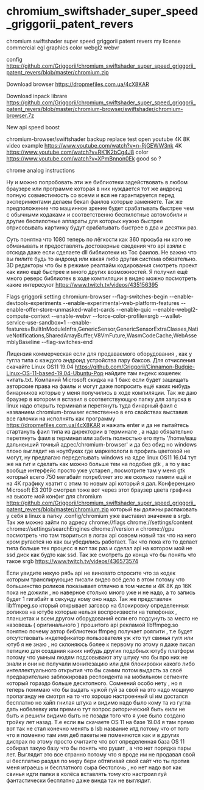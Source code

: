 # chromium_swiftshader_super_speed_griggorii_patent_revers
chromium swiftshader super speed griggorii patent revers my license commercial egl graphics color webgl2 webvr

config https://github.com/Griggorii/chromium_swiftshader_super_speed_griggorii_patent_revers/blob/master/chromium.zip

Download browser https://dropmefiles.com.ua/4cX8KAR

Download inpack librare https://github.com/Griggorii/chromium_swiftshader_super_speed_griggorii_patent_revers/blob/master/chromium-browser/swiftshader/chromium-browser.7z

New api speed boost 

chromium-browser/swiftshader backup replace test open youtube 4K 8K video example https://www.youtube.com/watch?v=n-RjGEWW3nk 4K https://www.youtube.com/watch?v=RK1K2bCg4J8 color https://www.youtube.com/watch?v=XPmBnnon0Ek good so ?

chrome analog instructions

Ну и можно попробовать эти же библиотеки задействовать в любом браузере или программе которая в них нуждается тот же андроид 
полную совместимость со всеми и вся не гарантируется перед экспериментами делаем бекап фаилов которые заменяете. Так же предположение что машинное зрение будет срабатывать быстрее чем с обычными кодаками и соответственно беспилотные автомобили и другие беспилотные аппараты для которых нужно быстрее отрисовывать картинку будут срабатывать быстрее в два и десятки раз.

Суть понятна что 1080 теперь по лёгкости как 360 просьба ни кого не обманывать и предоставлять достоверные сведения что api 
взяли с отсюда даже если сделаете dll библиотеки из Toc фаилов. Не важно что вы пилите будь то андроид или какая либо другая система обязательно. 3D редакторы что бы в режиме реалтайм кодирования смотреть проект как кино ещё быстрее и много других возможностей. Я получил ещё много реверс библиотек в ходе компиляции в видео можно посмотреть какие интересуют https://www.twitch.tv/videos/435156395

Flags griggorii setting chromium-browser --flag-switches-begin --enable-devtools-experiments --enable-experimental-web-platform-features --enable-offer-store-unmasked-wallet-cards --enable-quic --enable-webgl2-compute-context --enable-webvr --force-color-profile=srgb --wallet-service-use-sandbox=1 --enable-features=BuiltInModuleInfra,GenericSensor,GenericSensorExtraClasses,NativeNotifications,SharedArrayBuffer,V8VmFuture,WasmCodeCache,WebAssemblyBaseline --flag-switches-end

Лицензия коммерческая если для продаваемого оборудования , как у гугла типа с каждого андроид устройства пару баксов. Для отчисления скачайте Linux OS11 19.04  https://github.com/Griggorii/Cinnamon-Budgie-Linux-OS-11-based-19.04-Ubuntu-Pop найдите там яндекс кошелек читать.txt. Компаний Microsoft скидка на 1 бакс если будет защищать авторские права на фаилы и могут даже попросить ещё каких нибудь бинарников которые у меня получились в ходе компиляции. Так же даю браузер в котором я вставил в соответствующую папку для запуска в linux надо открыть терминал и перетянуть туда бинарный фаил с названием chromium-browser естественно в его свойствах выставив все галочки на исполнять как программу https://dropmefiles.com.ua/4cX8KAR и нажать enter и да не пытайтесь стартануть фаил типа из директории в терминале , а надо обязательно перетянуть фаил в терминал или забить полностью его путь '/home/ваш дальнеиший точный адрес/chromium-browser' и да без обид но windows плохо выглядит на ноутбуках где маркетологи в профиль цветовой не могут, ну предлагаю переделывать windows на ядре linux OS11 16.04 тут же на гит 
и сделать как можно больше тем на подобие gtk , а то у вас вообще интерфейс просто уже устарел , посмотрите там у меня gtk который всего 750 мегабайт потребляет это же сколько памяти ещё и на 4К графику хватит с этим то новым api который я дал. Конференцию Microsoft E3 2019 смотрел тоже вот через этот браузер цвета графика на высоте мой конфиг для chromium https://github.com/Griggorii/chromium_swiftshader_super_speed_griggorii_patent_revers/blob/master/chromium.zip который вы должны распаковать у себя в linux в папку .config/chromium уже выставил значение в srgb. Так же можно зайти по адресу chrome://flags chrome://settings/content chrome://settings/searchEngines chrome://version и chrome://gpu посмотреть что там твориться в логах api совсем новый так что на него хром ругается но как вы убедились работает.
Так что пока кто то делает типа больше тех процесс я вот так раз и сделал api на котором мой не ssd диск как будто как ssd.
Так же смотреть до конца что бы понять что такое srgb https://www.twitch.tv/videos/436573574

Если увидите некую рябь api не виновато спросите что за кодек которым транслирующие писали видео всё дело в этом потому что большинство роликов показывает отлично в том числе и 4K 8K до 16K пока не дожили , но наверное столько много уже и не надо, а то запись будет 1 гигабайт в секунду кому оно надо. Так же представлен libffmpeg.so кторый открывает заговор на блокировку определенных роликов на ютубе которые нельзя воспроизвести на телефонах , планшетах и всем другом оборудований если его подсунуть за место не назовешь ( оригинального ) прошитого api рекламой libffmpeg.so понятно почему автор библиотеки ffmpeg получает роялити , т.е будет отсутствовать индетефикатор пользователя уж кто тут свинья гугл или ютуб я не знаю , но склоняюсь более к первому по этому я даже писал петицию для создания каких нибудь других подобных ютубу платформ потому что умным людям подсовывают эту штуку что бы про них не знали и они не получали монитезацию или для блокировки какого либо интеллектуального открытия что бы самим потом выдасть за своё предварительно заблокировав респондента на мобильном сегменте который гораздо больше десктопного. Сомнений особо нету , но я теперь понимаю что бы выдать чужой гуй за свой на это надо мощную пропаганду не смотря на то что хорошо настроенный ui им достался бесплатно но хайп гнилая штука и видимо надо было кому та из гугла дать нобелевку или премию тут вопрос риторический быть еили не быть и решили видимо быть не позади того что я уже было создано тройку лет назад. Т.е  если вы скачаете  OS 11 на базе 19.04 я там прямо вот так не стал конечно менять в lsb название итд потому что от того что я поменяю там имя деб пакеты не поменяются как и в других дистрах по этому просто считаите что вот определенная база OS 11 собирал такую базу что бы понять что рушит , а что нет порядка пары лет. Выглядит это все странно потому что я вроде им не продавал свой ui бесплатно раздал по миру бери обтягивай свой сайт что ты против меня играешь и бесплатного сыра бестолочь , но нет надо вот как свинья идти палки в колёса вставлять тому кто настроил гуй фантастически бесплатно даже винда так не выглядит.


